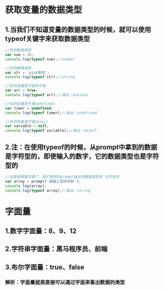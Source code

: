 # 获取变量的数据类型

## 1.当我们不知道变量的数据类型的时候，就可以使用typeof关键字来获取数据类型

```javaScript
//检测数据类型
var num = 10;
console.log(typeof num);//number

//检测数据类型
var str = 'pink老师';
console.log(typeof str);//string

//检测变量是不是布尔值
var arr = true;
console.log(typeof arr);//输出：boolean

//检测变量是不是undefined
var timer = undefined;
console.log(typeof timer);//输出：undefined

//检测变量是不是object
var variable = null;
console.log(typeof variable);//输出：object
```

## 2.注：在使用typeof的时候，从prompt中拿到的数据是字符型的，即使输入的数字，它的数据类型也是字符型的

```javaScript
//这里就需要注意了，我们使用的prompt输出的数据类型是 字符型的
var array = prompt('请输入您的年龄');
console.log(array);
console.log(typeof array);//输出：string
```

# 字面量

## 1.数字字面量：8、9、12

## 2.字符串字面量：黑马程序员、前端

## 3.布尔字面量：true、false

### 解析：字面量就是直接可以通过字面来看出数据的类型
